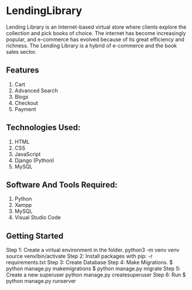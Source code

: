 # LendingLibrary
Lending Library is an Internet-based virtual store where clients explore the collection and pick books of choice. The internet has become increasingly popular, and e-commerce has evolved because of its great efficiency and richness. The Lending Library is a hybrid of e-commerce and the book sales sector. 



## Features
1. Cart
2. Advanced Search
3. Blogs
4. Checkout
5. Payment


## Technologies Used:
1. HTML
2. CSS
3. JavaScript
4. Django (Python)
5. MySQL

## Software And Tools Required:
1. Python
2. Xampp
3. MySQL
4. Visual Studio Code

## Getting Started
Step 1: Create a virtual environment in the folder. 
python3 -m venv venv
source venv/bin/activate
Step 2: Install packages with pip: -r requirements.txt
Step 3: Create Database
Step 4: Make Migrations.
$ python manage.py makemigrations
$ python manage.py migrate
Step 5: Create a new superuser
python manage.py createsuperuser
Step 6: Run $ python manage.py runserver
   
